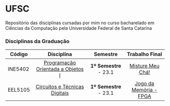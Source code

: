 # UFSC
Repositório das disciplinas cursadas por mim no curso bacharelado em Ciências da Computação pela Universidade Federal de Santa Catarina

### Disciplinas da Graduação

| Código  | Disciplina                | Semestre | Trabalho Final |
| ------  | :-----------------------: | :--------: | :-------------: |
| INE5402 | [Programação Orientada a Objetos I](https://github.com/pehqge/UFSC/tree/main/Programa%C3%A7%C3%A3o%20Orientada%20a%20Objetos%20I) | **1º Semestre** - 23.1 | [Misture Meu Chá!](https://github.com/pehqge/Misture-Meu-Cha) |
| EEL5105 | [Circuitos e Técnicas Digitais](https://github.com/pehqge/UFSC/tree/main/Circuitos%20Digitais) | **1º Semestre** - 23.1 | [Jogo da Memória - FPGA](https://github.com/pehqge/UFSC/tree/main/Circuitos%20Digitais/Trabalho%20Final%20da%20Disciplina)
